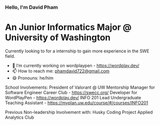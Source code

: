 ### Hello, I'm David Pham
# An Junior Informatics Major @ University of Washington
Currently looking to for a internship to gain more experience in the SWE field.

- 🔭 I’m currently working on wordplaypen - https://wordplay.dev/
- 📫 How to reach me: phamdavid722@gmail.com
- 😄 Pronouns: he/him


School Involvements: 
President of Valorant @ UW
Mentorship Manager for Software Engineer Career Club - https://swecc.org/
Developer for WordPlayPen - https://wordplay.dev/
INFO 201 Lead Undergraduate Teaching Assistant - https://myplan.uw.edu/course/#/courses/INFO201

Previous Non-leadership Involvement with: 
Husky Coding Project
Applied Analytics Club
